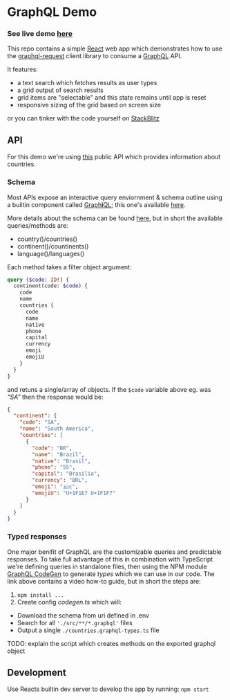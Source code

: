 # GraphQL Demo

### See live demo [here](https://plundell.github.io/graphql_demo/build/)

This repo contains a simple [React](https://reactjs.org/docs/create-a-new-react-app.html) web app which demonstrates how to use the [graphql-request](https://github.com/prisma-labs/graphql-request) client library to consume a [GraphQL](https://graphql.org/) API.

It features:
 * a text search which fetches results as user types
 * a grid output of search results
 * grid items are "selectable" and this state remains until app is reset
 * responsive sizing of the grid based on screen size 

 or you can tinker with the code yourself on [StackBlitz](https://stackblitz.com/fork/github/plundell/graphql_demo/?terminal=start)

## API
For this demo we're using [this](https://github.com/trevorblades/countries) public API which provides information about countries. 

### Schema
Most APIs expose an interactive query enviornment & schema outline using a builtin component called [Graph**i**QL](https://github.com/graphql/graphiql); this one's available [here](https://countries.trevorblades.com/). 

More details about the schema can be found [here](https://trevorblades.github.io/countries/queries/continent), but in short the available queries/methods are:
 * country()/countries()
 * continent()/countinents()
 * language()/languages()

Each method takes a filter object argument:
```graphql
query ($code: ID!) {
  continent(code: $code) {
    code
    name
    countries {
      code
      name
      native
      phone
      capital
      currency
      emoji
      emojiU
    }
  }
}
```
and retuns a single/array of objects. If the `$code` variable above eg. was _"SA"_ then the response would be:
```json
{
  "continent": {
    "code": "SA",
    "name": "South America",
    "countries": [
      {
        "code": "BR",
        "name": "Brazil",
        "native": "Brasil",
        "phone": "55",
        "capital": "Brasilia",
        "currency": "BRL",
        "emoji": "🇧🇷",
        "emojiU": "U+1F1E7 U+1F1F7"
      }
    ]
  }
}
```

### Typed responses
One major benifit of GraphQL are the customizable queries and predictable responses. To take full advantage of this in combination with TypeScript we're defining queries in standalone files, then using the NPM module [GraphQL CodeGen](https://the-guild.dev/graphql/codegen/plugins/typescript/typed-document-node) to generate _types_ which we can use in our code. The link above contains a video how-to guide, but in short the steps are:
 1. `npm install ...`
 2. Create config _codegen.ts_ which will:
  * Download the schema from uri defined in .env
  * Search for all `'./src/**/*.graphql'` files
  * Output a single `./countries.graphql-types.ts` file

TODO: explain the script which creates methods on the exported graphql object


## Development
Use Reacts builtin dev server to develop the app by running: `npm start`